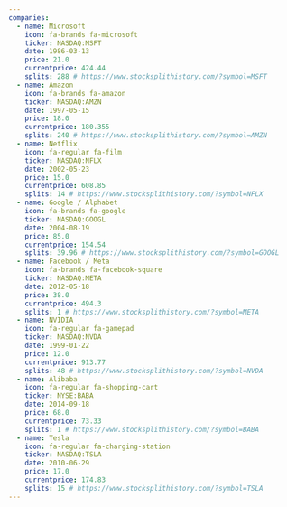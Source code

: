 ```yaml
---
companies:
  - name: Microsoft
    icon: fa-brands fa-microsoft
    ticker: NASDAQ:MSFT
    date: 1986-03-13
    price: 21.0
    currentprice: 424.44
    splits: 288 # https://www.stocksplithistory.com/?symbol=MSFT
  - name: Amazon
    icon: fa-brands fa-amazon
    ticker: NASDAQ:AMZN
    date: 1997-05-15
    price: 18.0
    currentprice: 180.355
    splits: 240 # https://www.stocksplithistory.com/?symbol=AMZN
  - name: Netflix
    icon: fa-regular fa-film
    ticker: NASDAQ:NFLX
    date: 2002-05-23
    price: 15.0
    currentprice: 608.85
    splits: 14 # https://www.stocksplithistory.com/?symbol=NFLX
  - name: Google / Alphabet
    icon: fa-brands fa-google
    ticker: NASDAQ:GOOGL
    date: 2004-08-19
    price: 85.0
    currentprice: 154.54
    splits: 39.96 # https://www.stocksplithistory.com/?symbol=GOOGL
  - name: Facebook / Meta
    icon: fa-brands fa-facebook-square
    ticker: NASDAQ:META
    date: 2012-05-18
    price: 38.0
    currentprice: 494.3
    splits: 1 # https://www.stocksplithistory.com/?symbol=META
  - name: NVIDIA
    icon: fa-regular fa-gamepad
    ticker: NASDAQ:NVDA
    date: 1999-01-22
    price: 12.0
    currentprice: 913.77
    splits: 48 # https://www.stocksplithistory.com/?symbol=NVDA
  - name: Alibaba
    icon: fa-regular fa-shopping-cart
    ticker: NYSE:BABA
    date: 2014-09-18
    price: 68.0
    currentprice: 73.33
    splits: 1 # https://www.stocksplithistory.com/?symbol=BABA
  - name: Tesla
    icon: fa-regular fa-charging-station
    ticker: NASDAQ:TSLA
    date: 2010-06-29
    price: 17.0
    currentprice: 174.83
    splits: 15 # https://www.stocksplithistory.com/?symbol=TSLA
---
```

